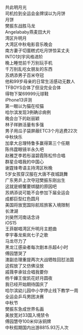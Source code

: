 共此明月光  
司机捡到全运会金牌误以为月饼  
月饼  
樊振东战胜马龙  
Angelababy燕麦田大片  
湾区升明月  
大湾区中秋电影音乐晚会  
南方妻子切蛋糕式吃月饼惊呆丈夫  
INTO1刘宇风格进阶  
晚上睡觉前千万别玩手机  
千万别乱吃女朋友的东西  
苏炳添男子百米夺冠  
他和99岁母亲的日常生活感动无数人  
TFBOYS合体了但没完全合体  
得物下架69999元球鞋  
iPhone13评测  
第一眼以为猫在咬猫  
哈尔滨发现3例确诊病例  
晚会台下的赵丽颖  
林子祥肺活量有多强  
男子用瓜子袋屏蔽ETC3个月逃费22次  
中秋快乐  
加拿大总理特鲁多赢得第三个任期  
陈伟霆眼镜半永久吧  
赵雅芝李若彤温碧霞陈松伶合唱  
群星合唱我的中国心  
谢霆锋粤语主持湾区秋晚  
5岁女孩穿汉服在大唐不夜城跳舞  
广东男乒上次夺冠樊振东刚出生  
这就是螃蟹要绑腿的原因吧  
苏炳添说可能不会参加下届全运会  
成都巨型红色圆月  
美国将放宽国际航班旅客入境限制  
长津湖  
刘昊然河南话念诗  
iOS15  
王菲献唱湾区升明月主题曲  
李宇春龙紫岚七子之歌  
马龙尽力了  
黑龙江感染者每次剧本杀超4小时  
傅园慧哭了  
澳副总理重提两次大战牺牲回怼法国  
这假放了又仿佛没放  
戚薇李承铉合唱我要你  
杨千嬅王俊凯花好月圆夜  
我已经开始期待国庆了  
哈尔滨幼儿园中小学停止线下教学一周  
全运会乒乓男团决赛  
中秋节  
樊振东急成世界名画  
美放宽对33国入境禁令  
傅园慧夺100米仰泳铜牌  
中秋假期国内出游8815.93万人次  
